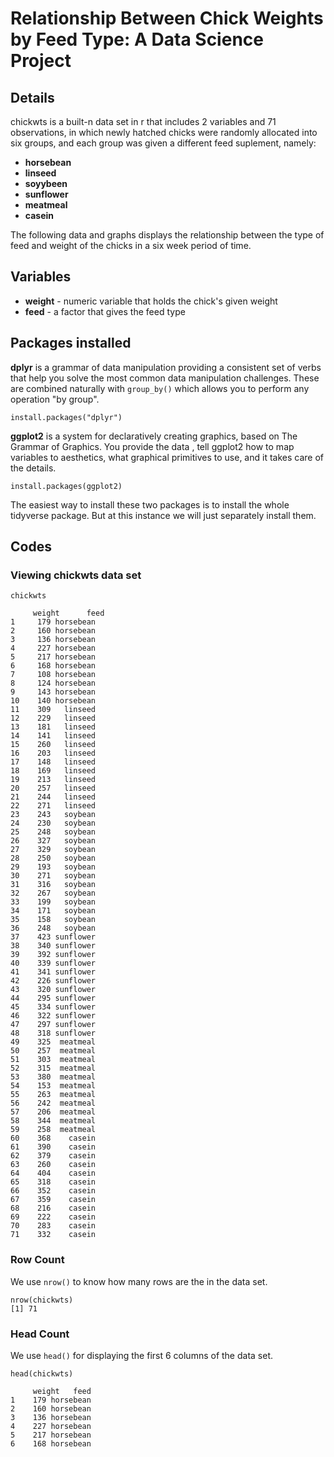 # Relationship Between Chick Weights by Feed Type: A Data Science Project

## Details

chickwts is a built-n data set in r that includes 2 variables and 71 observations, in which newly hatched chicks were randomly allocated into six groups, and each group was given a different feed suplement, namely:

* **horsebean**
* **linseed**
* **soyybeen**
* **sunflower**
* **meatmeal**
* **casein**

The following data and graphs displays the relationship between the type of feed and weight of the chicks in a six week period of time.

## Variables

* **weight** - numeric variable that holds the chick's given weight
* **feed** - a factor that gives the feed type 


## Packages installed

**dplyr** is a grammar of data manipulation providing a consistent set of verbs that help you solve the most common data manipulation challenges. These are combined naturally with `group_by()` which allows you to perform any operation "by group". 

    install.packages("dplyr")
 
**ggplot2** is a system for declaratively creating graphics, based on The Grammar of Graphics. You provide the data , tell ggplot2 how to map variables to aesthetics, what graphical primitives to use, and it takes care of the details.

    install.packages(ggplot2)

The easiest way to install these two packages is to install the whole tidyverse package. But at this instance we will just separately install them.

## Codes

### Viewing chickwts data set

    chickwts
  
         weight      feed
    1     179 horsebean
    2     160 horsebean
    3     136 horsebean
    4     227 horsebean
    5     217 horsebean
    6     168 horsebean
    7     108 horsebean
    8     124 horsebean
    9     143 horsebean
    10    140 horsebean
    11    309   linseed
    12    229   linseed
    13    181   linseed
    14    141   linseed
    15    260   linseed
    16    203   linseed
    17    148   linseed
    18    169   linseed
    19    213   linseed
    20    257   linseed
    21    244   linseed
    22    271   linseed
    23    243   soybean
    24    230   soybean
    25    248   soybean
    26    327   soybean
    27    329   soybean
    28    250   soybean
    29    193   soybean
    30    271   soybean
    31    316   soybean
    32    267   soybean
    33    199   soybean
    34    171   soybean
    35    158   soybean
    36    248   soybean
    37    423 sunflower
    38    340 sunflower
    39    392 sunflower
    40    339 sunflower
    41    341 sunflower
    42    226 sunflower
    43    320 sunflower
    44    295 sunflower
    45    334 sunflower
    46    322 sunflower
    47    297 sunflower
    48    318 sunflower
    49    325  meatmeal
    50    257  meatmeal
    51    303  meatmeal
    52    315  meatmeal
    53    380  meatmeal
    54    153  meatmeal
    55    263  meatmeal
    56    242  meatmeal
    57    206  meatmeal
    58    344  meatmeal
    59    258  meatmeal
    60    368    casein
    61    390    casein
    62    379    casein
    63    260    casein
    64    404    casein
    65    318    casein
    66    352    casein
    67    359    casein
    68    216    casein
    69    222    casein
    70    283    casein
    71    332    casein

### Row Count

We use `nrow()` to know how many rows are the in the data set.

    nrow(chickwts)
    [1] 71
    
### Head Count

We use `head()` for displaying the first 6 columns of the data set.

    head(chickwts)
 
         weight   feed
    1    179 horsebean
    2    160 horsebean
    3    136 horsebean
    4    227 horsebean
    5    217 horsebean
    6    168 horsebean



